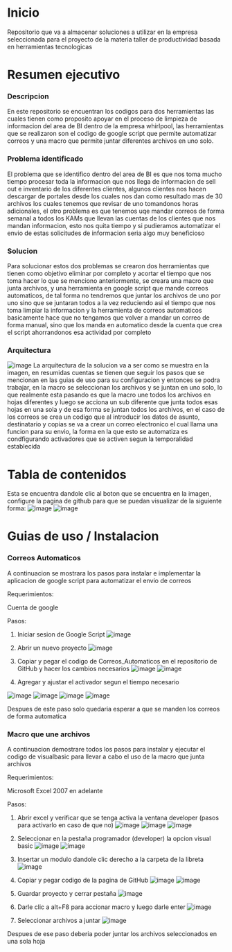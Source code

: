 # Inicio
Repositorio que va a almacenar soluciones a utilizar en la empresa seleccionada para el proyecto de la materia taller de productividad basada en herramientas tecnologicas

# Resumen ejecutivo
### Descripcion
En este repositorio se encuentran los codigos para dos herramientas las cuales tienen como proposito apoyar en el proceso de limpieza de informacion del area de BI dentro de la empresa whirlpool, las herramientas que se realizaron son el codigo de google script que permite automatizar correos y una macro que permite juntar diferentes archivos en uno solo.

### Problema identificado
El problema que se identifico dentro del area de BI es que nos toma mucho tiempo procesar toda la informacion que nos llega de informacion de sell out e inventario de los diferentes clientes, algunos clientes nos hacen descargar de portales desde los cuales nos dan como resultado mas de 30 archivos los cuales tenemos que revisar de uno tomandonos horas adicionales, el otro problema es que tenemos uqe mandar correos de forma semanal a todos los KAMs que llevan las cuentas de los clientes que nos mandan informacion, esto nos quita tiempo y si pudieramos automatizar el envio de estas solicitudes de informacion seria algo muy beneficioso

### Solucion
Para solucionar estos dos problemas se crearon dos herramientas que tienen como objetivo eliminar por completo y acortar el tiempo que nos toma hacer lo que se menciono anteriormente, se creara una macro que junta archivos, y una herramienta en google script que mande correos automaticos, de tal forma no tendremos que juntar los archivos de uno por uno sino que se juntaran todos a la vez reduciendo asi el tiempo que nos toma limpiar la informacion y la herramienta de correos automaticos basicamente hace que no tengamos que volver a mandar un correo de forma manual, sino que los manda en automatico desde la cuenta que crea el script ahorrandonos esa actividad por completo

### Arquitectura
![image](https://github.com/MonkeTimes/Herrmientas-BI/assets/144874541/591cbef1-761a-4811-831b-32de2e1fd52b)
La arquitectura de la solucion va a ser como se muestra en la imagen, en resumidas cuentas se tienen que seguir los pasos que se mencionan en las guias de uso para su configuracion y entonces se podra trabajar, en la macro se seleccionan los archivos y se juntan en uno solo, lo que realmente esta pasando es que la macro une todos los archivos en hojas diferentes y luego se acciona un sub diferente que junta todos esas hojas en una sola y de esa forma se juntan todos los archivos, en el caso de los correos se crea un codigo que al introducir los datos de asunto, destinatario y copias se va a crear un correo electronico el cual llama una funcion para su envio, la forma en la que esto se automatiza es condfigurando activadores que se activen segun la temporalidad establecida 

# Tabla de contenidos
Esta se encuentra dandole clic al boton que se encuentra en la imagen, configure la pagina de github para que se puedan visualizar de la siguiente forma: 
![image](https://github.com/MonkeTimes/Herrmientas-BI/assets/144874541/0d68fef0-4e4d-4551-87a5-76fc1aab2d41)
![image](https://github.com/MonkeTimes/Herrmientas-BI/assets/144874541/8457ceb2-823c-4397-b2f7-bf491037d300)



# Guias de uso / Instalacion
### Correos Automaticos
A continuacion se mostrara los pasos para instalar e implementar la aplicacion de google script para automatizar el envio de correos

Requerimientos:

Cuenta de google

Pasos:

1. Iniciar sesion de Google Script
![image](https://github.com/MonkeTimes/Herrmientas-BI/assets/144874541/36f81951-79b9-4ecb-8a76-ab0321931973)

2. Abrir un nuevo proyecto
![image](https://github.com/MonkeTimes/Herrmientas-BI/assets/144874541/60ef3799-554d-4caf-8ec4-8064902daad7)

3. Copiar y pegar el codigo de Correos_Automaticos en el repositorio de GitHub y hacer los cambios necesarios
![image](https://github.com/MonkeTimes/Herrmientas-BI/assets/144874541/bc13b72f-a135-4b92-94a9-6d7114e41baf)
![image](https://github.com/MonkeTimes/Herrmientas-BI/assets/144874541/d3d1fe93-aad9-479c-bb5e-81dc031f7ece)

4. Agregar y ajustar el activador segun el tiempo necesario

![image](https://github.com/MonkeTimes/Herrmientas-BI/assets/144874541/2574d988-9a58-4efc-9c5f-d3c14f82a26f)
![image](https://github.com/MonkeTimes/Herrmientas-BI/assets/144874541/62359206-0a67-4f00-9822-74d26a737071)
![image](https://github.com/MonkeTimes/Herrmientas-BI/assets/144874541/8ddee0fe-91fd-4d37-8e6c-37f8f711f6e8)
![image](https://github.com/MonkeTimes/Herrmientas-BI/assets/144874541/ccd9c97c-e145-4352-a09b-1e10045203c8)

Despues de este paso solo quedaria esperar a que se manden los correos de forma automatica

### Macro que une archivos

A continuacion demostrare todos los pasos para instalar y ejecutar el codigo de visualbasic para llevar a cabo el uso de la macro que junta archivos

Requerimientos: 

Microsoft Excel 2007 en adelante

Pasos:

1. Abrir excel y verificar que se tenga activa la ventana developer (pasos para activarlo en caso de que no)
![image](https://github.com/MonkeTimes/Herrmientas-BI/assets/144874541/e66ac3be-e5a3-4d45-9f43-a29748ee18fe)
![image](https://github.com/MonkeTimes/Herrmientas-BI/assets/144874541/87215e6c-b601-46d3-aa1f-ff24272ac5ae)
![image](https://github.com/MonkeTimes/Herrmientas-BI/assets/144874541/611cc5dd-1dfd-47b7-a3fd-a1269a38c56c)

2. Seleccionar en la pestaña programador (developer) la opcion visual basic
![image](https://github.com/MonkeTimes/Herrmientas-BI/assets/144874541/ea207347-480c-46bc-aac8-b3025b1e79f4)
![image](https://github.com/MonkeTimes/Herrmientas-BI/assets/144874541/fadb0796-a24a-4bd9-8716-e50c74a7ff48)

3. Insertar un modulo dandole clic derecho a la carpeta de la libreta
![image](https://github.com/MonkeTimes/Herrmientas-BI/assets/144874541/d74bb00d-2221-499a-b957-f102aafe8229)

4. Copiar y pegar codigo de la pagina de GitHub
![image](https://github.com/MonkeTimes/Herrmientas-BI/assets/144874541/59397658-d85f-4da1-a26f-8f907086972d)
![image](https://github.com/MonkeTimes/Herrmientas-BI/assets/144874541/11b7ec31-29d6-4c23-9c45-1763116ae991)
5. Guardar proyecto y cerrar pestaña
![image](https://github.com/MonkeTimes/Herrmientas-BI/assets/144874541/9fec784e-3340-4563-b765-8812a51b4b88)
6. Darle clic a alt+F8 para accionar macro y luego darle enter
![image](https://github.com/MonkeTimes/Herrmientas-BI/assets/144874541/5a94896c-7153-4283-8339-c0067bc63fd3)
7. Seleccionar archivos a juntar
![image](https://github.com/MonkeTimes/Herrmientas-BI/assets/144874541/c155d6cf-f696-462b-ac65-90ec23ac14bb)

Despues de ese paso deberia poder juntar los archivos seleccionados en una sola hoja






